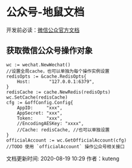 # 公众号-地鼠文档

开发前必读：[微信公众官方文档](https://developers.weixin.qq.com/doc/offiaccount/Getting_Started/Overview.html)

## 获取微信公众号操作对象 <a id="ut3wo"></a>

```text
wc := wechat.NewWechat()
//设置全局cache，也可以单独为每个操作实例设置
redisOpts := &cache.RedisOpts{
    Host:       "127.0.0.1:6379",
}
redisCache := cache.NewRedis(redisOpts)
wc.SetCache(redisCache)
cfg := &offConfig.Config{
    AppID:     "xxx",
    AppSecret: "xxx",
    Token:     "xxx",
    //EncodingAESKey: "xxxx",
    //Cache: redisCache, //也可以单独设置
}
officialAccount := wc.GetOfficialAccount(cfg)
//TODO 使用 `officialAccount` 操作公众号相关接口
```

文档更新时间: 2020-08-19 10:29   作者：kuteng

